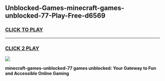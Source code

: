 
## Unblocked-Games-minecraft-games-unblocked-77-Play-Free-d6569
<h3>
<a href="https://premium76.site?title=minecraft-games-unblocked-77&ref=10A">CLICK TO PLAY</a></h3>
<hr>

<h3>
<a href="https://premium76.site?title=minecraft-games-unblocked-77&ref=10A">CLICK 2 PLAY</a>
  
</h3>

<a href="https://premium76.site?title=minecraft-games-unblocked-77&ref=10A"><img src="https://clearcache.store/games.png"></a>


**minecraft-games-unblocked-77 games unblocked: Your Gateway to Fun and Accessible Online Gaming**
